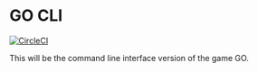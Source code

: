 # GO CLI
[![CircleCI](https://circleci.com/gh/Bro-Lets-GO-Pro/GO-CLI/tree/master.svg?style=svg)](https://circleci.com/gh/Bro-Lets-GO-Pro/GO-CLI/tree/master)
  
This will be the command line interface version of the game GO.
